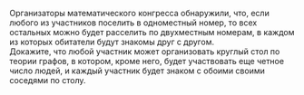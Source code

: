 Организаторы математического конгресса 
обнаружили, что, если любого из участников поселить в одноместный номер, 
то всех остальных можно будет расселить по двухместным номерам, 
в каждом из которых обитатели будут знакомы друг с другом. 
<br/>
Докажите, что любой участник может организовать круглый стол по теории 
графов, в котором, кроме него, будет участвовать еще четное число людей, 
и каждый участник будет знаком с обоими своими соседями по столу.